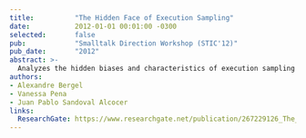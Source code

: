 ```yaml
---
title:          "The Hidden Face of Execution Sampling"
date:           2012-01-01 00:01:00 -0300
selected:       false
pub:            "Smalltalk Direction Workshop (STIC'12)"
pub_date:       "2012"
abstract: >-
  Analyzes the hidden biases and characteristics of execution sampling techniques used in performance profiling.
authors:
- Alexandre Bergel
- Vanessa Pena
- Juan Pablo Sandoval Alcocer
links:
  ResearchGate: https://www.researchgate.net/publication/267229126_The_Hidden_Face_of_Execution_Sampling
---
```

